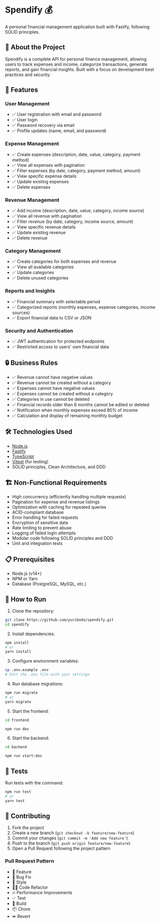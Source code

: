 
# Spendify 💰

A personal financial management application built with Fastify, following SOLID principles.

## 📝 About the Project

Spendify is a complete API for personal finance management, allowing users to track expenses and income, categorize transactions, generate reports, and gain financial insights. Built with a focus on development best practices and security.

## 🚀 Features

### User Management
- ✅ User registration with email and password
- ✅ User login
- ✅ Password recovery via email
- ✅ Profile updates (name, email, and password)

### Expense Management
- ✅ Create expenses (description, date, value, category, payment method)
- ✅ View all expenses with pagination
- ✅ Filter expenses (by date, category, payment method, amount)
- ✅ View specific expense details
- ✅ Update existing expenses
- ✅ Delete expenses

### Revenue Management
- ✅ Add income (description, date, value, category, income source)
- ✅ View all revenue with pagination
- ✅ Filter revenue (by date, category, income source, amount)
- ✅ View specific revenue details
- ✅ Update existing revenue 
- ✅ Delete revenue

### Category Management
- ✅ Create categories for both expenses and revenue 
- ✅ View all available categories 
- ✅ Update categories
- ✅ Delete unused categories

### Reports and Insights
- ✅ Financial summary with selectable period
- ✅ Categorized reports (monthly expenses, expense categories, income sources) 
- ✅ Export financial data to CSV or JSON 

### Security and Authentication
- ✅ JWT authentication for protected endpoints 
- ✅ Restricted access to users' own financial data 

## 🔒 Business Rules

- ✅ Revenue cannot have negative values
- ✅ Revenue cannot be created without a category
- ✅ Expenses cannot have negative values
- ✅ Expenses cannot be created without a category
- ✅ Categories in use cannot be deleted
- ✅ Financial records older than 6 months cannot be edited or deleted 
- ✅ Notification when monthly expenses exceed 80% of income 
- ✅ Calculation and display of remaining monthly budget

## 🛠️ Technologies Used

- [Node.js](https://nodejs.org/)
- [Fastify](https://www.fastify.io/)
- [TypeScript](https://www.typescriptlang.org/)
- [Vitest](https://vitest.dev/) (for testing)
- SOLID principles, Clean Architecture, and DDD

## 🏗️ Non-Functional Requirements

- High concurrency (efficiently handling multiple requests)
- Pagination for expense and revenue listings
- Optimization with caching for repeated queries
- ACID-compliant database
- Error handling for failed requests
- Encryption of sensitive data
- Rate limiting to prevent abuse
- Logging of failed login attempts
- Modular code following SOLID principles and DDD
- Unit and integration tests

## 📋 Prerequisites

- Node.js (v14+)
- NPM or Yarn
- Database (PostgreSQL, MySQL, etc.)

## 🚀 How to Run

1. Clone the repository:
```bash
git clone https://github.com/yuribodo/spendify.git
cd spendify
```

2. Install dependencies:
```bash
npm install
# or
yarn install
```

3. Configure environment variables:
```bash
cp .env.example .env
# Edit the .env file with your settings
```

4. Run database migrations:
```bash
npm run migrate
# or
yarn migrate
```

5. Start the frontend:
```bash
cd frontend

npm run dev
```

6. Start the backend:
```bash
cd backend

npm run start:dev
```

## 🧪 Tests

Run tests with the command:
```bash
npm run test
# or
yarn test
```

## 🤝 Contributing

1. Fork the project
2. Create a new branch (`git checkout -b feature/new-feature`)
3. Commit your changes (`git commit -m 'Add new feature'`)
4. Push to the branch (`git push origin feature/new-feature`)
5. Open a Pull Request following the project pattern

### Pull Request Pattern
- 🍕 Feature
- 🐛 Bug Fix
- 🎨 Style
- 🧑‍💻 Code Refactor
- 🔥 Performance Improvements
- ✅ Test
- 🤖 Build
- 📦 Chore
- ⏩ Revert

